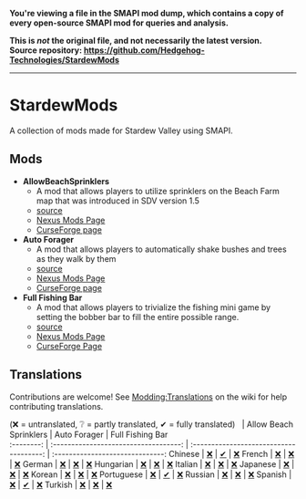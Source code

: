 **You're viewing a file in the SMAPI mod dump, which contains a copy of every open-source SMAPI mod
for queries and analysis.**

**This is _not_ the original file, and not necessarily the latest version.**  
**Source repository: https://github.com/Hedgehog-Technologies/StardewMods**

----

# StardewMods

A collection of mods made for Stardew Valley using SMAPI.

## Mods

- **AllowBeachSprinklers**
  - A mod that allows players to utilize sprinklers on the Beach Farm map that was introduced in SDV version 1.5
  - [source](./src/AllowBeachSprinklers)
  - [Nexus Mods Page](https://www.nexusmods.com/stardewvalley/mods/7629)
  - [CurseForge page](https://www.curseforge.com/stardewvalley/mods/allow-beach-sprinklers)
- **Auto Forager**
  - A mod that allows players to automatically shake bushes and trees as they walk by them
  - [source](./src/AutoForager)
  - [Nexus Mods Page](https://www.nexusmods.com/stardewvalley/mods/7736)
  - [CurseForge page](https://www.curseforge.com/stardewvalley/mods/auto-forager)
- **Full Fishing Bar**
  - A mod that allows players to trivialize the fishing mini game by setting the bobber bar to fill the entire possible range.
  - [source](./src/FullFishingBar)
  - [Nexus Mods Page](https://www.nexusmods.com/stardewvalley/mods/23006)
  - [CurseForge Page](https://www.curseforge.com/stardewvalley/mods)

## Translations

Contributions are welcome! See [Modding:Translations](https://stardewvalleywiki.com/Modding:Translations)
on the wiki for help contributing translations.

(❌ = untranslated, ❔ = partly translated, ✔ = fully translated)
&nbsp;     | Allow Beach Sprinklers                | Auto Forager                            | Full Fishing Bar                 
:--------: | :-----------------------------------: | :-------------------------------------: | :------------------------------: 
Chinese    | [❌](./src/AllowBeachSprinklers/i18n) | [✔](./src/AutoForager/i18n/zh.json)    | [❌](./src/FullFishingBar/i18n)
French     | [❌](./src/AllowBeachSprinklers/i18n) | [❌](./src/AutoForager/i18n)           | [❌](./src/FullFishingBar/i18n)
German     | [❌](./src/AllowBeachSprinklers/i18n) | [❌](./src/AutoForager/i18n)           | [❌](./src/FullFishingBar/i18n)
Hungarian  | [❌](./src/AllowBeachSprinklers/i18n) | [❌](./src/AutoForager/i18n)           | [❌](./src/FullFishingBar/i18n)
Italian    | [❌](./src/AllowBeachSprinklers/i18n) | [❌](./src/AutoForager/i18n)           | [❌](./src/FullFishingBar/i18n)
Japanese   | [❌](./src/AllowBeachSprinklers/i18n) | [❌](./src/AutoForager/i18n)           | [❌](./src/FullFishingBar/i18n)
Korean     | [❌](./src/AllowBeachSprinklers/i18n) | [❌](./src/AutoForager/i18n)           | [❌](./src/FullFishingBar/i18n)
Portuguese | [❌](./src/AllowBeachSprinklers/i18n) | [✔](./src/AutoForager/i18n/pt-BR.json) | [❌](./src/FullFishingBar/i18n)
Russian    | [❌](./src/AllowBeachSprinklers/i18n) | [❌](./src/AutoForager/i18n)           | [❌](./src/FullFishingBar/i18n)
Spanish    | [❌](./src/AllowBeachSprinklers/i18n) | [✔](./src/AutoForager/i18n/es.json)    | [❌](./src/FullFishingBar/i18n)
Turkish    | [❌](./src/AllowBeachSprinklers/i18n) | [❌](./src/AutoForager/i18n)           | [❌](./src/FullFishingBar/i18n)
